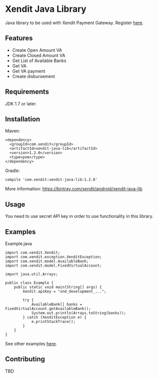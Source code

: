 # Xendit Java Library
Java library to be used with Xendit Payment Gateway. Register [here](http://dashboard.xendit.co/auth/register).

## Features
- Create Open Amount VA
- Create Closed Amount VA
- Get List of Available Banks
- Get VA
- Get VA payment
- Create disbursement

## Requirements
JDK 1.7 or later.

## Installation
Maven:
```
<dependency>
  <groupId>com.xendit</groupId>
  <artifactId>xendit-java-lib</artifactId>
  <version>1.2.0</version>
  <type>pom</type>
</dependency>
```

Gradle:
```
compile 'com.xendit:xendit-java-lib:1.2.0'
```

More information: https://bintray.com/xendit/android/xendit-java-lib

## Usage
You need to use secret API key in order to use functionality in this library.

## Examples
Example.java
```
import com.xendit.Xendit;
import com.xendit.exception.XenditException;
import com.xendit.model.AvailableBank;
import com.xendit.model.FixedVirtualAccount;

import java.util.Arrays;

public class Example {
    public static void main(String[] args) {
        Xendit.apiKey = "xnd_development_...";

        try {
            AvailableBank[] banks = FixedVirtualAccount.getAvailableBank();
            System.out.println(Arrays.toString(banks));
        } catch (XenditException e) {
            e.printStackTrace();
        }
    }
}
```

See other examples [here](https://github.com/xendit/xendit-java-library/tree/master/xendit-java-library-example/src/main/java).

## Contributing
TBD
